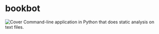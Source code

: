 # bookbot
![Cover](https://github.com/eduardado/bookbot/issues/1#issue-2203700510)
Command-line application in Python that does static analysis on text files.
